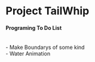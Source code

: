 # Project TailWhip


<h4>Programing To Do List</h4><br>
- Make Boundarys of some kind <br>
- Water Animation <br>